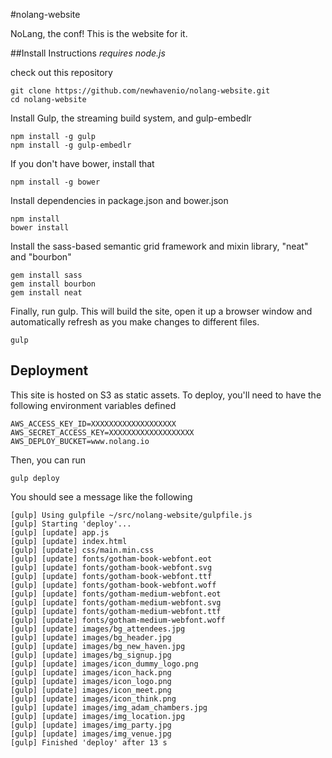 #nolang-website


NoLang, the conf! This is the website for it.

##Install Instructions
*requires node.js*

check out this repository

    git clone https://github.com/newhavenio/nolang-website.git
    cd nolang-website

Install Gulp, the streaming build system, and gulp-embedlr

    npm install -g gulp
    npm install -g gulp-embedlr

If you don't have bower, install that

    npm install -g bower

Install dependencies in package.json and bower.json

    npm install
    bower install

Install the sass-based semantic grid framework and mixin library,
"neat" and "bourbon"

    gem install sass
    gem install bourbon
    gem install neat

Finally, run gulp. This will build the site, open it up a browser window and
automatically refresh as you make changes to different files.

    gulp

## Deployment

This site is hosted on S3 as static assets. To deploy, you'll need to
have the following environment variables defined

    AWS_ACCESS_KEY_ID=XXXXXXXXXXXXXXXXXXX
    AWS_SECRET_ACCESS_KEY=XXXXXXXXXXXXXXXXXXX
    AWS_DEPLOY_BUCKET=www.nolang.io

Then, you can run

    gulp deploy

You should see a message like the following

    [gulp] Using gulpfile ~/src/nolang-website/gulpfile.js
    [gulp] Starting 'deploy'...
    [gulp] [update] app.js
    [gulp] [update] index.html
    [gulp] [update] css/main.min.css
    [gulp] [update] fonts/gotham-book-webfont.eot
    [gulp] [update] fonts/gotham-book-webfont.svg
    [gulp] [update] fonts/gotham-book-webfont.ttf
    [gulp] [update] fonts/gotham-book-webfont.woff
    [gulp] [update] fonts/gotham-medium-webfont.eot
    [gulp] [update] fonts/gotham-medium-webfont.svg
    [gulp] [update] fonts/gotham-medium-webfont.ttf
    [gulp] [update] fonts/gotham-medium-webfont.woff
    [gulp] [update] images/bg_attendees.jpg
    [gulp] [update] images/bg_header.jpg
    [gulp] [update] images/bg_new_haven.jpg
    [gulp] [update] images/bg_signup.jpg
    [gulp] [update] images/icon_dummy_logo.png
    [gulp] [update] images/icon_hack.png
    [gulp] [update] images/icon_logo.png
    [gulp] [update] images/icon_meet.png
    [gulp] [update] images/icon_think.png
    [gulp] [update] images/img_adam_chambers.jpg
    [gulp] [update] images/img_location.jpg
    [gulp] [update] images/img_party.jpg
    [gulp] [update] images/img_venue.jpg
    [gulp] Finished 'deploy' after 13 s
